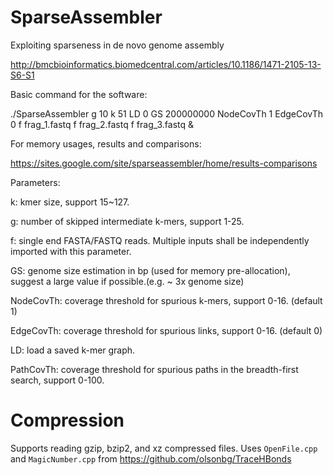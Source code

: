 # SparseAssembler

Exploiting sparseness in de novo genome assembly

http://bmcbioinformatics.biomedcentral.com/articles/10.1186/1471-2105-13-S6-S1

Basic command for the software:

./SparseAssembler g 10 k 51 LD 0 GS 200000000 NodeCovTh 1 EdgeCovTh 0 f frag_1.fastq f frag_2.fastq f frag_3.fastq  &

For memory usages, results and comparisons:

https://sites.google.com/site/sparseassembler/home/results-comparisons


Parameters:

k: kmer size, support 15~127.

g: number of skipped intermediate k-mers, support 1-25.

f: single end FASTA/FASTQ reads. Multiple inputs shall be independently imported with this parameter.

GS: genome size estimation in bp (used for memory pre-allocation), suggest a large value if possible.(e.g. ~ 3x genome size)

NodeCovTh: coverage threshold for spurious k-mers, support 0-16. (default 1)

EdgeCovTh: coverage threshold for spurious links, support 0-16. (default 0)

LD: load a saved k-mer graph.

PathCovTh: coverage threshold for spurious paths in the breadth-first search, support 0-100.

# Compression

Supports reading gzip, bzip2, and xz compressed files. Uses `OpenFile.cpp` and
`MagicNumber.cpp` from https://github.com/olsonbg/TraceHBonds
